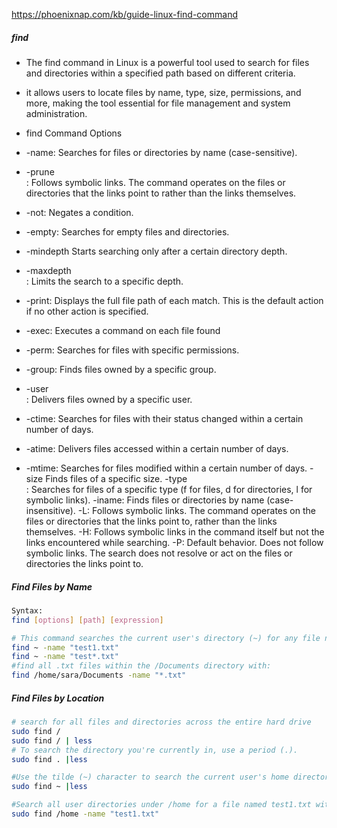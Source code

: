 https://phoenixnap.com/kb/guide-linux-find-command

##### find
- The find command in Linux is a powerful tool used to search for files and directories within a specified path based on different criteria.
- it allows users to locate files by name, type, size, permissions, and more, making the tool essential for file management and system administration.

- find Command Options
- -name:	Searches for files or directories by name (case-sensitive).
- -prune<br>:	Follows symbolic links. The command operates on the files or directories that the links point to rather than the links themselves.
- -not:	Negates a condition.
- -empty:	Searches for empty files and directories.
- -mindepth	Starts searching only after a certain directory depth.
- -maxdepth<br>:	Limits the search to a specific depth.
- -print:	Displays the full file path of each match. This is the default action if no other action is specified.
- -exec:	Executes a command on each file found
- -perm:	Searches for files with specific permissions.
- -group:	Finds files owned by a specific group.
- -user<br>:	Delivers files owned by a specific user.
- -ctime:	Searches for files with their status changed within a certain number of days.
- -atime:	Delivers files accessed within a certain number of days.
- -mtime:	Searches for files modified within a certain number of days.
-size	Finds files of a specific size.
-type<br>:	Searches for files of a specific type (f for files, d for directories, l for symbolic links).
-iname:	Finds files or directories by name (case-insensitive).
-L:	Follows symbolic links. The command operates on the files or directories that the links point to, rather than the links themselves.
-H:	Follows symbolic links in the command itself but not the links encountered while searching.
-P:	Default behavior. Does not follow symbolic links. The search does not resolve or act on the files or directories the links point to.

##### Find Files by Name

``````sh
Syntax:
find [options] [path] [expression]

# This command searches the current user's directory (~) for any file named test1.txt
find ~ -name "test1.txt"
find ~ -name "test*.txt"
#find all .txt files within the /Documents directory with:
find /home/sara/Documents -name "*.txt"
``````
##### Find Files by Location

``````sh
# search for all files and directories across the entire hard drive
sudo find /
sudo find / | less
# To search the directory you're currently in, use a period (.).
sudo find . |less

#Use the tilde (~) character to search the current user's home directory:
sudo find ~ |less

#Search all user directories under /home for a file named test1.txt with
sudo find /home -name "test1.txt"

``````

